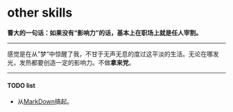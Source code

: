 # other skills
**曹大的一句话：如果没有“影响力”的话，基本上在职场上就是任人宰割。**
___
感觉是在从”梦“中惊醒了我，不甘于无声无息的度过这平淡的生活。无论在哪发光，发热都要创造一定的影响力。不做**拿来党**。
*****


#### TODO list
 - 从[MarkDown]搞起。



[MarkDown]: <https://www.markdownguide.org/getting-started/>
